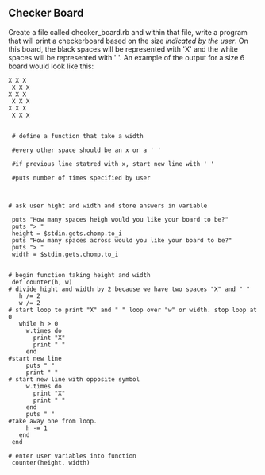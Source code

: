 ## Checker Board

Create a file called checker_board.rb and within that file, write a program that will print a checkerboard based on the size *indicated by the user*.  On this board, the black spaces will be represented with 'X' and the white spaces will be represented with ' '. An example of the output for a size 6 board would look like this:

```
X X X  
 X X X  
X X X  
 X X X  
X X X  
 X X X
 ```

```

 # define a function that take a width

 #every other space should be an x or a ' '

 #if previous line statred with x, start new line with ' '

 #puts number of times specified by user



# ask user hight and width and store answers in variable

 puts "How many spaces heigh would you like your board to be?"
 puts "> "
 height = $stdin.gets.chomp.to_i
 puts "How many spaces across would you like your board to be?"
 puts "> "
 width = $stdin.gets.chomp.to_i


# begin function taking height and width
 def counter(h, w)
# divide hight and width by 2 because we have two spaces "X" and " "
   h /= 2
   w /= 2
# start loop to print "X" and " " loop over "w" or width. stop loop at 0
   while h > 0
     w.times do
       print "X"
       print " "
     end
#start new line     
     puts " "
     print " "
# start new line with opposite symbol     
     w.times do
       print "X"
       print " "
     end
     puts " "
#take away one from loop.     
     h -= 1
   end
 end

# enter user variables into function
 counter(height, width)

 ```
